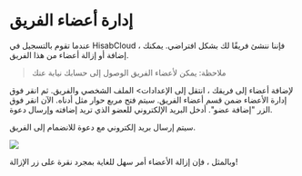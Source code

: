 # إدارة أعضاء الفريق

عندما تقوم بالتسجيل في HisabCloud ، فإننا ننشئ فريقًا لك بشكل افتراضي. يمكنك إضافة أو إزالة أعضاء من هذا الفريق.

> ملاحظة: يمكن لأعضاء الفريق الوصول إلى حسابك نيابة عنك

لإضافة أعضاء إلى فريقك ، انتقل إلى الإعدادات> الملف الشخصي والفريق. ثم انقر فوق إدارة الأعضاء ضمن قسم أعضاء الفريق. سيتم فتح مربع حوار مثل أدناه. الآن انقر فوق الزر "إضافة عضو". أدخل البريد الإلكتروني للعضو الذي تريد إضافته وإرسال دعوة.

سيتم إرسال بريد إلكتروني مع دعوة للانضمام إلى الفريق.

![](https://frappecloud.com/files/manage\_members.png)

وبالمثل ، فإن إزالة الأعضاء أمر سهل للغاية بمجرد نقرة على زر الإزالة!

